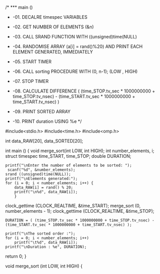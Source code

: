 /*
*** main ()

* -01. DECALRE timespec VARIABLES
* -02. GET NUMBER OF ELEMENTS (&n)
* -03. CALL SRAND FUNCTION WITH ((unsigned)time(NULL)
* -04. RANDOMISE ARRAY (a[i] = rand()%20) AND PRINT EACH ELEMENT GENERATED, IMMEDIATELY

* -05. START TIMER

* -06. CALL sorting PROCEDURE WITH (0, n-1); (LOW , HIGH)

* -07. STOP TIMER
* -08. CALCULATE DIFFERENCE ( (time_STOP.tv_sec * 1000000000 + time_STOP.tv_nsec)  -  (time_START.tv_sec * 1000000000 + time_START.tv_nsec) )

* -09. PRINT SORTED ARRAY
* -10. PRINT duration USING %e
*/


#include<stdio.h>
#include<time.h>
#include<omp.h>

int data_RAW[20], data_SORTED[20];

int main () {
	void merge_sort(int LOW, int HIGH);
	int number_elements, i;
	struct timespec time_START, time_STOP;
	double DURATION;

	printf("\nEnter the number of elements to be sorted: ");
	 scanf("%d", &number_elements);
	srand ((unsigned)time(NULL));
	printf("\nElements generated:");
	for (i = 0; i < number_elements; i++) {
		data_RAW[i] = rand() % 20;
		printf("\n%d", data_RAW[i]);
		}

clock_gettime (CLOCK_REALTIME, &time_START);
	merge_sort (0, number_elements - 1);
clock_gettime (CLOCK_REALTIME, &time_STOP);

	DURATION = ( (time_STOP.tv_sec * 1000000000 + time_STOP.tv_nsec) - (time_START.tv_sec * 1000000000 + time_START.tv_nsec) );

	printf("\nThe sorted order :");
	for (i = 0; i < number_elements; i++)
		printf("\t%d", data_RAW[i]);
	printf("\nDuration : %e", DURATION);

 return 0;
}

void merge_sort (int LOW, int HIGH) {
	
